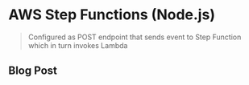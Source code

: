 # AWS Step Functions (Node.js)

> Configured as POST endpoint that sends event to Step Function which in turn invokes Lambda

## Blog Post

